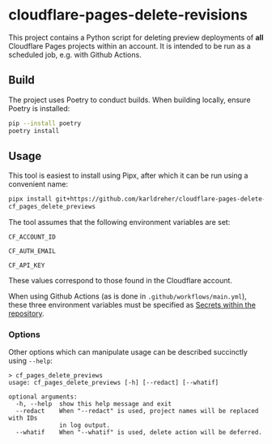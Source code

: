 # cloudflare-pages-delete-revisions

This project contains a Python script for deleting preview deployments of **all** Cloudflare Pages projects within an account.  It is intended to be run as a scheduled job, e.g. with Github Actions.

## Build

The project uses Poetry to conduct builds.  When building locally, ensure Poetry is installed:
```bash
pip --install poetry
poetry install
```

## Usage

This tool is easiest to install using Pipx, after which it can be run using a convenient name:
```bash
pipx install git+https://github.com/karldreher/cloudflare-pages-delete-revisions.git
cf_pages_delete_previews

```

The tool assumes that the following environment variables are set:

`CF_ACCOUNT_ID`

`CF_AUTH_EMAIL`

`CF_API_KEY`

These values correspond to those found in the Cloudflare account.

When using Github Actions (as is done in `.github/workflows/main.yml`), these three environment variables must be specified as [Secrets within the repository](https://docs.github.com/en/actions/security-guides/encrypted-secrets#creating-encrypted-secrets-for-a-repository).

### Options
Other options which can manipulate usage can be described succinctly using `--help`:

```
> cf_pages_delete_previews
usage: cf_pages_delete_previews [-h] [--redact] [--whatif]

optional arguments:
  -h, --help  show this help message and exit
  --redact    When "--redact" is used, project names will be replaced with IDs
              in log output.
  --whatif    When "--whatif" is used, delete action will be deferred.
```

